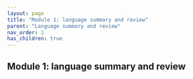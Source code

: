 ```yaml
---
layout: page
title: "Module 1: language summary and review"
parent: "Language summary and review"
nav_order: 1
has_children: true
---
```




## Module 1: language summary and review